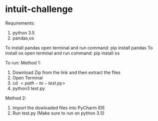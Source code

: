 # intuit-challenge

Requirements: 
1) python 3.5
2) pandas,os

To install pandas open terminal and run command: pip install pandas
To install os open terminal and run command: pip install os

To run:
Method 1:
1) Download Zip from the link and then extract the files
2) Open Terminal
3) cd $<path-to-test.py>$
4) python3 test.py


Method 2:
1) Import the dowloaded files into PyCharm IDE
2) Run test.py (Make sure to run on python 3.5)
